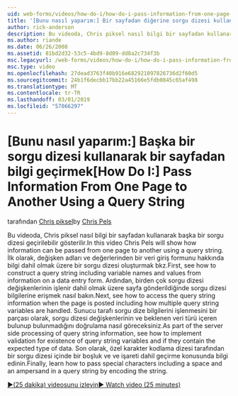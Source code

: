 ```yaml
---
uid: web-forms/videos/how-do-i/how-do-i-pass-information-from-one-page-to-another-using-a-query-string
title: '[Bunu nasıl yaparım:] Bir sayfadan diğerine sorgu dizesi kullanarak bir bilgi geçirmek | Microsoft Docs'
author: rick-anderson
description: Bu videoda, Chris piksel nasıl bilgi bir sayfadan kullanarak başka bir sorgu dizesi geçirilebilir gösterilir. İlk olarak, bir sorgu dizesi oluşturmak nasıl gör...
ms.author: riande
ms.date: 06/26/2008
ms.assetid: 81bd2d32-53c5-4bd9-8d09-dd8a2c734f3b
msc.legacyurl: /web-forms/videos/how-do-i/how-do-i-pass-information-from-one-page-to-another-using-a-query-string
msc.type: video
ms.openlocfilehash: 27dead3763f40b916e682921097826736d2f60d5
ms.sourcegitcommit: 24b1f6decbb17bb22a45166e5fdb0845c65af498
ms.translationtype: MT
ms.contentlocale: tr-TR
ms.lasthandoff: 03/01/2019
ms.locfileid: "57066297"
---
```

<a name="how-do-i-pass-information-from-one-page-to-another-using-a-query-string"></a><span data-ttu-id="ce7c2-104">[Bunu nasıl yaparım:] Başka bir sorgu dizesi kullanarak bir sayfadan bilgi geçirmek</span><span class="sxs-lookup"><span data-stu-id="ce7c2-104">[How Do I:] Pass Information From One Page to Another Using a Query String</span></span>
====================
<span data-ttu-id="ce7c2-105">tarafından [Chris piksel](https://twitter.com/chrispels)</span><span class="sxs-lookup"><span data-stu-id="ce7c2-105">by [Chris Pels](https://twitter.com/chrispels)</span></span>

<span data-ttu-id="ce7c2-106">Bu videoda, Chris piksel nasıl bilgi bir sayfadan kullanarak başka bir sorgu dizesi geçirilebilir gösterilir.</span><span class="sxs-lookup"><span data-stu-id="ce7c2-106">In this video Chris Pels will show how information can be passed from one page to another using a query string.</span></span> <span data-ttu-id="ce7c2-107">İlk olarak, değişken adları ve değerlerinden bir veri giriş formunu hakkında bilgi dahil olmak üzere bir sorgu dizesi oluşturmak bkz.</span><span class="sxs-lookup"><span data-stu-id="ce7c2-107">First, see how to construct a query string including variable names and values from information on a data entry form.</span></span> <span data-ttu-id="ce7c2-108">Ardından, birden çok sorgu dizesi değişkenlerinin işlenir dahil olmak üzere sayfa gönderildiğinde sorgu dizesi bilgilerine erişmek nasıl bakın.</span><span class="sxs-lookup"><span data-stu-id="ce7c2-108">Next, see how to access the query string information when the page is posted including how multiple query string variables are handled.</span></span> <span data-ttu-id="ce7c2-109">Sunucu tarafı sorgu dize bilgilerini işlenmesini bir parçası olarak, sorgu dizesi değişkenlerinin ve beklenen veri türü içeren bulunup bulunmadığını doğrulama nasıl göreceksiniz.</span><span class="sxs-lookup"><span data-stu-id="ce7c2-109">As part of the server side processing of query string information, see how to implement validation for existence of query string variables and if they contain the expected type of data.</span></span> <span data-ttu-id="ce7c2-110">Son olarak, özel karakter kodlama dizesi tarafından bir sorgu dizesi içinde bir boşluk ve ve işareti dahil geçirme konusunda bilgi edinin.</span><span class="sxs-lookup"><span data-stu-id="ce7c2-110">Finally, learn how to pass special characters including a space and an ampersand in a query string by encoding the string.</span></span>

[<span data-ttu-id="ce7c2-111">&#9654;(25 dakika) videosunu izleyin</span><span class="sxs-lookup"><span data-stu-id="ce7c2-111">&#9654; Watch video (25 minutes)</span></span>](https://channel9.msdn.com/Blogs/ASP-NET-Site-Videos/how-do-i-pass-information-from-one-page-to-another-using-a-query-string)
